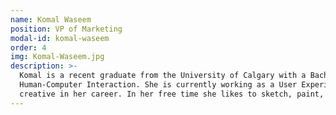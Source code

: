 ```yaml
---
name: Komal Waseem
position: VP of Marketing
modal-id: komal-waseem
order: 4
img: Komal-Waseem.jpg
description: >-
  Komal is a recent graduate from the University of Calgary with a Bachelors in Computer Science and a concentration in
  Human-Computer Interaction. She is currently working as a User Experience Designer and is passionate about being
  creative in her career. In her free time she likes to sketch, paint, and endlessly browse social media.
---
```

